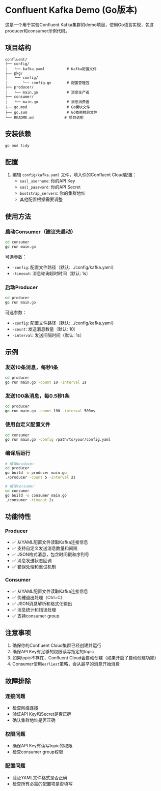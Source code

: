 # Confluent Kafka Demo (Go版本)

这是一个用于实验Confluent Kafka集群的demo项目，使用Go语言实现，包含producer和consumer示例代码。

## 项目结构

```
confluent/
├── config/
│   └── kafka.yaml          # Kafka配置文件
├── pkg/
│   └── config/
│       └── config.go       # 配置管理包
├── producer/
│   └── main.go             # 消息生产者
├── consumer/
│   └── main.go             # 消息消费者
├── go.mod                  # Go模块文件
├── go.sum                  # Go依赖校验文件
└── README.md              # 项目说明
```

## 安装依赖

```bash
go mod tidy
```

## 配置

1. 编辑 `config/kafka.yaml` 文件，填入你的Confluent Cloud配置：
   - `sasl_username`: 你的API Key
   - `sasl_password`: 你的API Secret
   - `bootstrap_servers`: 你的集群地址
   - 其他配置根据需要调整

## 使用方法

### 启动Consumer（建议先启动）

```bash
cd consumer
go run main.go
```

可选参数：
- `-config`: 配置文件路径（默认: ../config/kafka.yaml）
- `-timeout`: 消息轮询超时时间（默认: 1s）

### 启动Producer

```bash
cd producer
go run main.go
```

可选参数：
- `-config`: 配置文件路径（默认: ../config/kafka.yaml）
- `-count`: 发送消息数量（默认: 10）
- `-interval`: 发送间隔时间（默认: 1s）

## 示例

### 发送10条消息，每秒1条
```bash
cd producer
go run main.go -count 10 -interval 1s
```

### 发送100条消息，每0.5秒1条
```bash
cd producer
go run main.go -count 100 -interval 500ms
```

### 使用自定义配置文件
```bash
cd consumer
go run main.go -config /path/to/your/config.yaml
```

### 编译后运行
```bash
# 编译producer
cd producer
go build -o producer main.go
./producer -count 5 -interval 2s

# 编译consumer
cd consumer
go build -o consumer main.go
./consumer -timeout 2s
```

## 功能特性

### Producer
- ✅ 从YAML配置文件读取Kafka连接信息
- ✅ 支持自定义发送消息数量和间隔
- ✅ JSON格式消息，包含时间戳和序列号
- ✅ 消息发送状态回调
- ✅ 错误处理和重试机制

### Consumer
- ✅ 从YAML配置文件读取Kafka连接信息
- ✅ 优雅退出处理（Ctrl+C）
- ✅ JSON消息解析和格式化输出
- ✅ 消息统计和错误处理
- ✅ 支持consumer group

## 注意事项

1. 确保你的Confluent Cloud集群已经创建并运行
2. 确保API Key有足够的权限读写指定的topic
3. 如果topic不存在，Confluent Cloud会自动创建（如果开启了自动创建功能）
4. Consumer使用`earliest`策略，会从最早的消息开始消费

## 故障排除

### 连接问题
- 检查网络连接
- 验证API Key和Secret是否正确
- 确认集群地址是否正确

### 权限问题
- 确保API Key有读写topic的权限
- 检查consumer group权限

### 配置问题
- 验证YAML文件格式是否正确
- 检查所有必需的配置项是否填写
